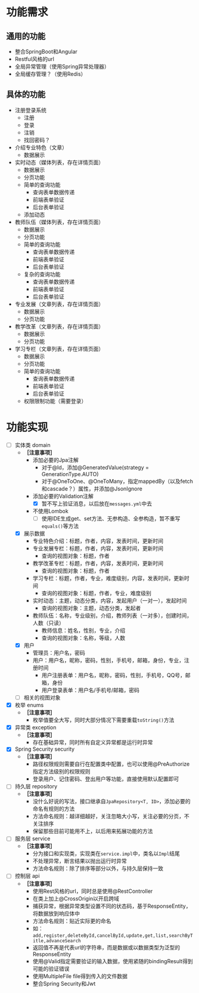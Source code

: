 # 功能需求

## 通用的功能

* 整合SpringBoot和Angular
* Restful风格的url
* 全局异常管理（使用Spring异常处理器）
* 全局缓存管理？（使用Redis）

## 具体的功能

* 注册登录系统
    * 注册
    * 登录
    * 注销
    * 找回密码？
* 介绍专业特色（文章）
    * 数据展示
* 实时动态（媒体列表，存在详情页面）
    * 数据展示
    * 分页功能
    * 简单的查询功能
        * 查询表单数据传递
        * 前端表单验证
        * 后台表单验证
	* 添加动态
* 教师队伍（媒体列表，存在详情页面）
    * 数据展示
    * 分页功能
    * 简单的查询功能
        * 查询表单数据传递
        * 前端表单验证
        * 后台表单验证
    * 复杂的查询功能
        * 查询表单数据传递
        * 前端表单验证
        * 后台表单验证
* 专业发展（文章列表，存在详情页面）
    * 数据展示
    * 分页功能
* 教学改革（文章列表，存在详情页面）
    * 数据展示
    * 分页功能
* 学习专栏（文章列表，存在详情页面）
    * 数据展示
    * 分页功能
    * 简单的查询功能
        * 查询表单数据传递
        * 前端表单验证
        * 后台表单验证
    * 权限限制功能（需要登录）

# 功能实现

- [ ] 实体类 domain
    * **［注意事项］**
        * 添加必要的Jpa注解
            * 对于@Id，添加@GeneratedValue(strategy = GenerationType.AUTO)
            * 对于@OneToOne、@OneToMany，指定mappedBy（以及fetch和cascade？）属性，并添加@JsonIgnore
        * 添加必要的Validation注解
            - [X] 暂不写上验证消息，以后放在`messages.yml`中去
        * 不使用Lombok
            - [ ] 使用IDE生成get、set方法、无参构造、全参构造，暂不重写`equals()`等方法
	- [X] 展示数据 
		* 专业特色介绍：标题，作者，内容，发表时间，更新时间
		* 专业发展专栏：标题，作者，内容，发表时间，更新时间
		    * 查询的视图对象：标题，作者
		* 教学改革专栏：标题，作者，内容，发表时间，更新时间
		    * 查询的视图对象：标题，作者
		* 学习专栏：标题，作者，专业，难度级别，内容，发表时间，更新时间
			* 查询的视图对象：标题，作者，专业，难度级别
		* 实时动态：主题，动态分类，内容，发起用户（一对一），发起时间
			* 查询的视图对象：主题，动态分类，发起者
		* 教师队伍：名称，专业级别，介绍，教师列表（一对多），创建时间，人数（只读）
			* 教师信息：姓名，性别，专业，介绍
			* 查询的视图对象：名称，等级，人数
	- [X] 用户
		* 管理员：用户名，密码
		* 用户：用户名，昵称，密码，性别，手机号，邮箱，身份，专业，注册时间
			* 用户注册表单：用户名，昵称，密码，性别，手机号，QQ号，邮箱，身份
			* 用户登录表单：用户名/手机号/邮箱，密码
	- [ ] 相关的视图对象
- [X] 枚举 enums
    * **［注意事项］**
        * 枚举值要全大写，同时大部分情况下需要重载`toString()`方法
- [X] 异常类 exception
    * **［注意事项］**
        * 存在基础异常，同时所有自定义异常都是运行时异常
- [X] Spring Security security
    * **［注意事项］**
        * 路径权限规则需要自行在配置类中配置，也可以使用@PreAuthorize指定方法级别的权限规则
        * 登录用户、记住密码、登出用户等功能，直接使用默认配置即可
- [ ] 持久层 repository
    * **［注意事项］**
        * 没什么好说的写法，接口继承自`JpaRepository<T, ID>`，添加必要的命名有规则的方法
        * 方法命名规则：越详细越好，关注忽略大小写，关注必要的分页，不关注排序
        * 保留那些目前可能用不上，以后用来拓展功能的方法
- [ ] 服务层 service
    * **［注意事项］**
        * 分为接口和实现类，实现类在`service.impl`中，类名以`Impl`结尾
        * 不处理异常，断言结果以抛出运行时异常
        * 方法命名规则：除了排序等部分以外，与持久层保持一致
- [ ] 控制层 api
    * **［注意事项］**
        * 使用Rest风格的url，同时总是使用@RestController
        * 在类上加上@CrossOrigin以开启跨域
        * 捕获异常，根据异常类型设置不同的状态码，基于ResponseEntity，将数据放到响应体中
        * 方法命名规则：贴近实际更的命名
        * 如：`add,register,deleteById,cancelById,update,get,list,searchByTitle,advanceSearch`
        * 返回值不再是代表url的字符串，而是数据或以数据类型为泛型的ResponseEntity
        * 使用@Valid指定需要验证的输入数据，使用紧随的bindingResult得到可能的验证错误
        * 使用MultipleFile file得到传入的文件数据
        * 整合Spring Security和Jwt
